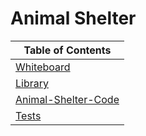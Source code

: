 # Animal Shelter

|Table of Contents|
|-----------------|
|[Whiteboard](./images//AnimalShelter.png)|
|[Library](./md/Stack.md)|
|[Animal-Shelter-Code](./AnimalShelter.js)
|[Tests](./md/Queue.md)|